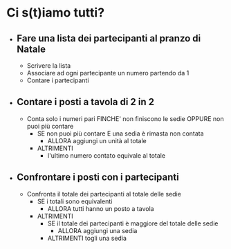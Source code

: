 # Ci s(t)iamo tutti?
- ## Fare una lista dei partecipanti al pranzo di Natale
    - Scrivere la lista
    - Associare ad ogni partecipante un numero partendo da 1
    - Contare i partecipanti
- ## Contare i posti a tavola di 2 in 2
    - Conta solo i numeri pari FINCHE' non finiscono le sedie OPPURE non puoi più contare
        - SE non puoi più contare E una sedia è rimasta non contata
            - ALLORA aggiungi un unità al totale
        - ALTRIMENTI
            - l'ultimo numero contato equivale al totale
- ## Confrontare i posti con i partecipanti
    - Confronta il totale dei partecipanti al totale delle sedie
        - SE i totali sono equivalenti
            - ALLORA tutti hanno un posto a tavola
        - ALTRIMENTI
            - SE il totale dei partecipanti è maggiore del totale delle sedie
                - ALLORA aggiungi una sedia
            - ALTRIMENTI togli una sedia